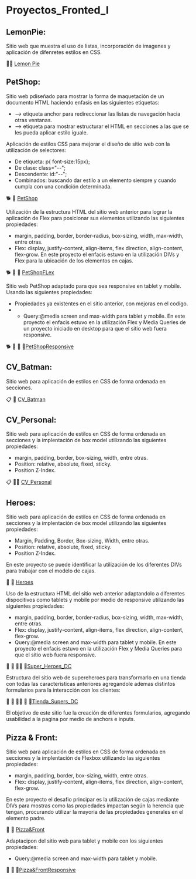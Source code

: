 # Proyectos_Fronted_I
## LemonPie: 
Sitio web que muestra el uso de listas, incorporación de imagenes y aplicación de difenretes estilos en CSS.

🍋🍰 <a href="https://cecigonz.github.io/Fronted_I/LemonPie" target="_blank">Lemon Pie</a> 

## PetShop:
Sitio web pdiseñado para mostrar la forma de maquetación de un documento HTML haciendo enfasis en las siguientes etiquetas:
 * <a> --> etiqueta anchor para redireccionar las listas de navegación hacia otras ventanas.
 * <div> --> etiqueta para mostrar estructurar el HTML en secciones a las que se les pueda aplicar estilo iguale.
Aplicación de estilos CSS para mejorar el diseño de sitio web con la utilización de selectores:
 * De etiqueta: p{ font-size:15px};
 * De clase: class="--";
 * Descendente: id:"--";
 * Combinados: buscando dar estilo a un elemento siempre y cuando cumpla con una condición determinada. 
  
🐕 👜 <a href="https://cecigonz.github.io/Fronted_I/petShop" target="_blank">PetShop</a>
  
Utilización de la estructura HTML del sitio web anterior para lograr la aplicación de Flex para posicionar sus elementos utilizando las siguientes propiedades:
  * margin, padding, border, border-radius, box-sizing, width, max-width, entre otras.
  * Flex: display, justify-content, align-items, flex direction, align-content, flex-grow.
 En este proyecto el enfacis estuvo en la utilización DIVs y Flex para la ubicación de los elementos en cajas.

🐕 👜 🥘 <a href="https://cecigonz.github.io/Fronted_I/petShopFlex" target="_blank">PetShopFLex</a>
  
Sitio web PetShop adaptado para que sea responsive en tablet y mobile. Usando las siguientes propiedades:
  * Propiedades ya existentes en el sitio anterior, con mejoras en el codigo.
  * * Query:@media screen and max-width para tablet y mobile.
 En este proyecto el enfacis estuvo en la utilización Flex y Media Queries de un proyecto iniciado en desktop para que el sitio web fuera responsive.

🐕 👜 🥘 📱<a href="https://cecigonz.github.io/Fronted_I/petShopResponsive" target="_blank">PetShopResponsive</a>

## CV_Batman:
Sitio web para aplicación de estilos en CSS de forma ordenada en secciones.

📋 🦇 <a href="https://cecigonz.github.io/Fronted_I/CV_Batman" target="_blank">CV_Batman</a>

## CV_Personal:
Sitio web para aplicación de estilos en CSS de forma ordenada en secciones y la implentación de box model utilizando las siguientes propiedades:
* margin, padding, border, box-sizing, width, entre otras.
* Position: relative, absolute, fixed, sticky.
* Position Z-Index.

📋 👩‍💻 <a href="https://cecigonz.github.io/Fronted_I/CV_Personal" target="_blank">CV_Personal</a>

## Heroes:
Sitio web para aplicación de estilos en CSS de forma ordenada en secciones y la implentación de box model utilizando las siguientes propiedades:
* Margin, Padding, Border, Box-sizing, Width, entre otras.
* Position: relative, absolute, fixed, sticky.
* Position Z-Index.

En este proyecto se puede identificar la utilización de los diferentes DIVs para trabajar con el modelo de cajas.

🦇 🦸 <a href="https://cecigonz.github.io/Fronted_I/Heroes" target="_blank">Heroes</a>

Uso de la estructura HTML del sitio web anterior adaptandolo a diferentes dispocitivos como tablets y mobile por medio de responsive utilizando las siguientes propiedades:
  * margin, padding, border, border-radius, box-sizing, width, max-width, entre otras.
  * Flex: display, justify-content, align-items, flex direction, align-content, flex-grow.
  * Query:@media screen and max-width para tablet y mobile.
 En este proyecto el enfacis estuvo en la utilización Flex y Media Queries para que el sitio web fuera responsive.
 
🦇 🦸 🦸‍♂️ 📱<a href="https://cecigonz.github.io/Fronted_I/Super_Heroes_DC" target="_blank">Super_Heroes_DC</a>

Estructura del sitio web de supereheroes para transformarlo en una tienda con todas las caracteristicas anteriores agregandole ademas distintos formularios para la interacción con los clientes:
  
🦇 🦸 🦸‍♂️ 📱 🛒<a href="https://cecigonz.github.io/Fronted_I/Tienda_Supers_DC" target="_blank">Tienda_Supers_DC</a>

 El objetivo de este sitio fue la creación de diferentes formularios, agregando usabilidad a la pagina por medio de anchors e inputs.
  
 ## Pizza & Front:
Sitio web para aplicación de estilos en CSS de forma ordenada en secciones y la implentación de Flexbox utilizando las siguientes propiedades:
* margin, padding, border, box-sizing, width, entre otras.
* Flex: display, justify-content, align-items, flex direction, align-content, flex-grow.

En este proyecto el desafio principar es la utilización de cajas mediante DIVs para mostras como las propiedades impactan según la herencia que tengan, procurando utilizar la mayoria de las propiedades generales en el elemento padre.

🍕 🛵 <a href="https://cecigonz.github.io/Fronted_I/Pizza&Front" target="_blank">Pizza&Front</a>

Adaptacipon del sitio web para tablet y mobile con los siguientes propiedades:
  * Query:@media screen and max-width para tablet y mobile.

🍕 🛵 📱<a href="https://cecigonz.github.io/Fronted_I/Pizza&FrontResponsive" target="_blank">Pizza&FrontResponsive</a>
